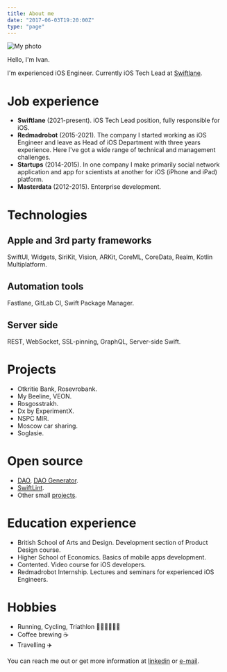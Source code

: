 ```yaml
---
title: About me
date: "2017-06-03T19:20:00Z"
type: "page"
---
```


![My photo](/assets/about/me.jpg)

Hello, I'm Ivan.

I'm experienced iOS Engineer. Currently iOS Tech Lead at [Swiftlane](https://www.swiftlane.com). 

# Job experience
* **Swiftlane** (2021-present). iOS Tech Lead position, fully responsible for iOS.
* **Redmadrobot** (2015-2021). The company I started working as iOS Engineer and leave as Head of iOS Department with three years experience. Here I've got a wide range of technical and management challenges. 
* **Startups** (2014-2015). In one company I make primarily social network application and app for scientists at another for iOS (iPhone and iPad) platform.
* **Masterdata** (2012-2015). Enterprise development.

# Technologies

## Apple and 3rd party frameworks 

SwiftUI, Widgets, SiriKit, Vision, ARKit, CoreML, CoreData, Realm, Kotlin Multiplatform.

## Automation tools

Fastlane, GitLab CI, Swift Package Manager.

## Server side

REST, WebSocket, SSL-pinning, GraphQL, Server-side Swift.

# Projects

* Otkritie Bank, Rosevrobank.
* My Beeline, VEON.
* Rosgosstrakh.
* Dx by ExperimentX.
* NSPC MIR.
* Moscow car sharing.
* Soglasie.

# Open source
* [DAO](https://github.com/RedMadRobot/DAO), [DAO Generator](https://github.com/RedMadRobot/DAO-generator).
* [SwiftLint](https://github.com/realm/SwiftLint).
* Other small [projects](https://github.com/vani2?tab=repositories).

# Education experience

* British School of Arts and Design. Development section of Product Design course.
* Higher School of Economics. Basics of mobile apps development.
* Contented. Video course for iOS developers. 
* Redmadrobot Internship. Lectures and seminars for experienced iOS Engineers.

# Hobbies

* Running, Cycling, Triathlon 🏊‍♂️🚴‍♂️🏃‍♂️
* Coffee brewing ☕️
* Travelling ✈️ 

You can reach me out or get more information at [linkedin](https://www.linkedin.com/in/vavilovvani2/) or [e-mail](mailto:vavilov2@gmail.com).
